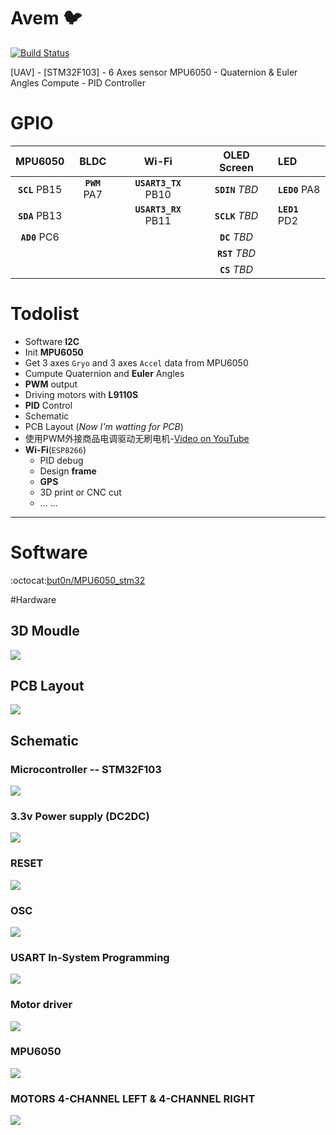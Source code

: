 # Avem :bird:
[![Build Status](https://travis-ci.org/but0n/Avem.png)](https://travis-ci.org/but0n/Avem)

[UAV] - [STM32F103] - 6 Axes sensor MPU6050 - Quaternion &amp; Euler Angles Compute - PID Controller

# GPIO
MPU6050 | BLDC | Wi-Fi | OLED Screen | LED
:------:|:----:|:-----:|:-----------:|:---
**`SCL`** PB15|**`PWM`** PA7|**`USART3_TX`** PB10|**`SDIN`** *TBD*|**`LED0`** PA8
**`SDA`** PB13||**`USART3_RX`** PB11|**`SCLK`** *TBD*|**`LED1`** PD2
**`AD0`** PC6	|||**`DC`** *TBD*
||||**`RST`** *TBD*
||||**`CS`** *TBD*

# Todolist
* Software **I2C**
* Init **MPU6050**
* Get 3 axes `Gryo` and 3 axes `Accel` data from MPU6050
* Cumpute Quaternion and **Euler** Angles
* **PWM** output
* Driving motors with **L9110S**
* **PID** Control
* Schematic
* PCB Layout (*Now I'm watting for PCB*)
* 使用PWM外接商品电调驱动无刷电机-[Video on YouTube](https://youtu.be/iHYVgTmxoSw)
* **Wi-Fi**(`ESP8266`)
	* PID debug
	* Design **frame**
	* **GPS**
	* 3D print or CNC cut
	* ... ...

----

# Software

:octocat:[but0n/MPU6050_stm32](https://github.com/but0n/MPU6050_stm32)

#Hardware

## 3D Moudle

![](rm_img/PCB/3dpcb.png)

## PCB Layout

![](rm_img/PCB/pcb.png)

## Schematic

### Microcontroller -- STM32F103
![](rm_img/stm.png)

### 3.3v Power supply (DC2DC)
![](rm_img/1117.png)

### RESET
![](rm_img/reset.png)

### OSC
![](rm_img/osc.png)

### USART In-System Programming
![](rm_img/usart.png)

### Motor driver
![](rm_img/l9110.png)

### MPU6050
![](rm_img/mpu6050.png)

### MOTORS 4-CHANNEL LEFT & 4-CHANNEL RIGHT
![](rm_img/motors.png)
